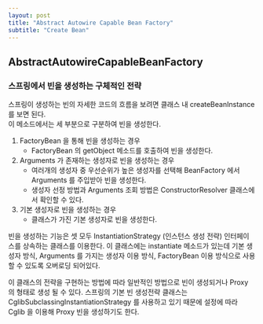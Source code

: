 ```yaml
---
layout: post
title: "Abstract Autowire Capable Bean Factory"
subtitle: "Create Bean"
---
```


## AbstractAutowireCapableBeanFactory

### 스프링에서 빈을 생성하는 구체적인 전략

스프링이 생성하는 빈의 자세한 코드의 흐름을 보려면 클래스 내 createBeanInstance 를 보면 된다.<br>
이 메소드에서는 세 부분으로 구분하여 빈을 생성한다.

1. FactoryBean 을 통해 빈을 생성하는 경우
    - FactoryBean 의 getObject 메소드를 호출하여 빈을 생성한다.
2. Arguments 가 존재하는 생성자로 빈을 생성하는 경우
    - 여러개의 생성자 중 우선순위가 높은 생성자를 선택해 BeanFactory 에서 Arguments 를 주입받아 빈을 생성한다.
    - 생성자 선정 방법과 Arguments 조회 방법은 ConstructorResolver 클래스에서 확인할 수 있다.
3. 기본 생성자로 빈을 생성하는 경우
    - 클래스가 가진 기본 생성자로 빈을 생성한다.

빈을 생성하는 기능은 셋 모두 InstantiationStrategy (인스턴스 생성 전략) 인터페이스를 상속하는 클래스를 이용한다.
이 클래스에는 instantiate 메소드가 있는데 기본 생성자 방식, Arguments 를 가지는 생성자 이용 방식, FactoryBean 이용 방식으로 사용할 수 있도록 오버로딩 되어있다.

이 클래스의 전략을 구현하는 방법에 따라 일반적인 방법으로 빈이 생성되거나 Proxy 의 형태로 생성 될 수 있다.
스프링의 기본 빈 생성전략 클래스는 CglibSubclassingInstantiationStrategy 를 사용하고 있기 때문에 설정에 따라 Cglib 을 이용해 Proxy 빈을 생성하기도 한다.

 
 